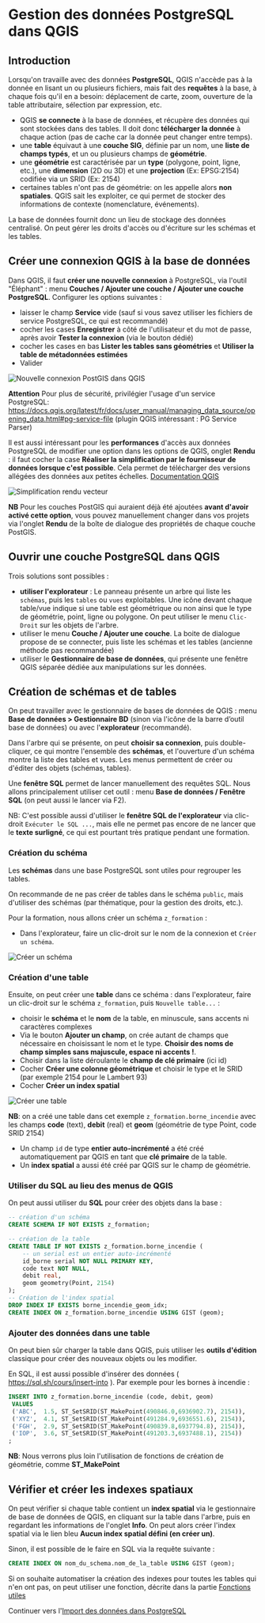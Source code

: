 # Gestion des données PostgreSQL dans QGIS

## Introduction

Lorsqu'on travaille avec des données **PostgreSQL**, QGIS n'accède pas à la donnée en lisant un ou plusieurs fichiers, mais fait des **requêtes** à la base, à chaque fois qu'il en a besoin: déplacement de carte, zoom, ouverture de la table attributaire, sélection par expression, etc.

* QGIS **se connecte** à la base de données, et récupère des données qui sont stockées dans des tables. Il doit donc **télécharger la donnée** à chaque action (pas de cache car la donnée peut changer entre temps).
* une **table** équivaut à une **couche SIG**, définie par un nom, une **liste de champs typés**, et un ou plusieurs champs de **géométrie**.
* une **géométrie** est caractérisée par un **type** (polygone, point, ligne, etc.), une **dimension** (2D ou 3D) et une **projection** (Ex: EPSG:2154) codifiée via un SRID (Ex: 2154)
* certaines tables n'ont pas de géométrie: on les appelle alors **non spatiales**. QGIS sait les exploiter, ce qui permet de stocker des informations de contexte (nomenclature, événements).

La base de données fournit donc un lieu de stockage des données centralisé. On peut gérer les droits d'accès ou d'écriture sur les schémas et les tables.


## Créer une connexion QGIS à la base de données

Dans QGIS, il faut **créer une nouvelle connexion** à PostgreSQL, via l'outil "Éléphant" : menu **Couches / Ajouter une couche / Ajouter une couche PostgreSQL**. Configurer les options suivantes :

* laisser le champ **Service** vide (sauf si vous savez utiliser les fichiers de service PostgreSQL, ce qui est recommandé)
* cocher les cases **Enregistrer** à côté de l'utilisateur et du mot de passe, après avoir **Tester la connexion** (via le bouton dédié)
* cocher les cases en bas **Lister les tables sans géométries** et **Utiliser la table de métadonnées estimées**
* Valider

![Nouvelle connexion PostGIS dans QGIS](media/qgis_connexion_PostgreSQL.png)

**Attention** Pour plus de sécurité, privilégier l'usage d'un service PostgreSQL:
https://docs.qgis.org/latest/fr/docs/user_manual/managing_data_source/opening_data.html#pg-service-file (plugin QGIS intéressant : PG Service Parser)

Il est aussi intéressant pour les **performances** d'accès aux données PostgreSQL de modifier une option dans les options de QGIS, onglet **Rendu** : il faut cocher la case **Réaliser la simplification par le fournisseur de données lorsque c'est possible**. Cela permet de télécharger des versions allégées des données aux petites échelles. [Documentation QGIS](https://docs.qgis.org/latest/fr/docs/user_manual/introduction/qgis_configuration.html#rendering-settings)

![Simplification rendu vecteur](media/qgis_rendu_simplification_fournisseur.png)

**NB** Pour les couches PostGIS qui auraient déjà été ajoutées **avant d'avoir activé cette option**, vous pouvez manuellement changer dans vos projets via l'onglet **Rendu** de la boîte de dialogue des propriétés de chaque couche PostGIS.


## Ouvrir une couche PostgreSQL dans QGIS

Trois solutions sont possibles :

* **utiliser l'explorateur** : Le panneau présente un arbre qui liste les `schémas`, puis les `tables` ou `vues` exploitables. Une icône devant chaque table/vue indique si une table est géométrique ou non ainsi que le type de géométrie, point, ligne ou polygone. On peut utiliser le menu `Clic-Droit` sur les objets de l'arbre.
* utiliser le menu **Couche / Ajouter une couche**. La boite de dialogue propose de se connecter, puis liste les schémas et les tables (ancienne méthode pas recommandée)
* utiliser le **Gestionnaire de base de données**, qui présente une fenêtre QGIS séparée dédiée aux manipulations sur les données.

## Création de schémas et de tables

On peut travailler avec le gestionnaire de bases de données de QGIS : menu **Base de données > Gestionnaire BD** (sinon via l'icône de la barre d’outil base de données) ou avec l'**explorateur** (recommandé).

Dans l'arbre qui se présente, on peut **choisir sa connexion**, puis double-cliquer, ce qui montre l'ensemble des **schémas**, et l'ouverture d'un schéma montre la liste des tables et vues. Les menus permettent de créer ou d'éditer des objets (schémas, tables).

Une **fenêtre SQL** permet de lancer manuellement des requêtes SQL. Nous allons principalement utiliser cet outil : menu **Base de données / Fenêtre SQL** (on peut aussi le lancer via F2).

NB: C'est possible aussi d'utiliser le **fenêtre SQL de l'explorateur** via clic-droit `Exécuter le SQL ...`, mais elle ne permet pas encore de ne lancer que le **texte surligné**, ce qui est pourtant très pratique pendant une formation.

### Création du schéma

Les **schémas** dans une base PostgreSQL sont utiles pour regrouper les tables.

On recommande de ne pas créer de tables dans le schéma `public`, mais d'utiliser des schémas (par thématique, pour la gestion des droits, etc.).

Pour la formation, nous allons créer un schéma `z_formation` :

* Dans l'explorateur, faire un clic-droit sur le nom de la connexion et `Créer un schéma`.

![Créer un schéma](media/qgis_creer_schema_explorateur.png)

### Création d'une table

Ensuite, on peut créer une **table** dans ce schéma : dans l'explorateur, faire un clic-droit sur le schéma `z_formation`, puis `Nouvelle table...` :

* choisir le **schéma** et le **nom** de la table, en minuscule, sans accents ni caractères complexes
* Via le bouton **Ajouter un champ**, on crée autant de champs que nécessaire en choisissant le nom et le type. **Choisir des noms de champ simples sans majuscule, espace ni accents !**.
* Choisir dans la liste déroulante le **champ de clé primaire** (ici id)
* Cocher **Créer une colonne géométrique** et choisir le type et le SRID (par exemple 2154 pour le Lambert 93)
* Cocher **Créer un index spatial**


![Créer une table](media/qgis_creer_table_explorateur.png)

**NB**: on a créé une table dans cet exemple `z_formation.borne_incendie` avec les champs **code** (text), **debit** (real) et **geom** (géométrie de type Point, code SRID 2154)

* Un champ `id` de type **entier auto-incrémenté** a été créé automatiquement par QGIS en tant que **clé primaire** de la table.
* Un **index spatial** a aussi été créé par QGIS sur le champ de géométrie.

### Utiliser du SQL au lieu des menus de QGIS

On peut aussi utiliser du **SQL** pour créer des objets dans la base :

```sql
-- création d'un schéma
CREATE SCHEMA IF NOT EXISTS z_formation;

-- création de la table
CREATE TABLE IF NOT EXISTS z_formation.borne_incendie (
    -- un serial est un entier auto-incrémenté
    id_borne serial NOT NULL PRIMARY KEY,
    code text NOT NULL,
    debit real,
    geom geometry(Point, 2154)
);
-- Création de l'index spatial
DROP INDEX IF EXISTS borne_incendie_geom_idx;
CREATE INDEX ON z_formation.borne_incendie USING GIST (geom);

```

### Ajouter des données dans une table

On peut bien sûr charger la table dans QGIS, puis utiliser les **outils d'édition** classique pour créer des nouveaux objets ou les modifier.

En SQL, il est aussi possible d'insérer des données ( https://sql.sh/cours/insert-into ). Par exemple pour les bornes à incendie :


```sql
INSERT INTO z_formation.borne_incendie (code, debit, geom)
 VALUES
 ('ABC',  1.5, ST_SetSRID(ST_MakePoint(490846.0,6936902.7), 2154)),
 ('XYZ',  4.1, ST_SetSRID(ST_MakePoint(491284.9,6936551.6), 2154)),
 ('FGH',  2.9, ST_SetSRID(ST_MakePoint(490839.8,6937794.8), 2154)),
 ('IOP',  3.6, ST_SetSRID(ST_MakePoint(491203.3,6937488.1), 2154))
;
```

**NB**: Nous verrons plus loin l'utilisation de fonctions de création de géométrie, comme **ST_MakePoint**


## Vérifier et créer les indexes spatiaux

On peut vérifier si chaque table contient un **index spatial** via le gestionnaire de base de données de QGIS, en cliquant sur la table dans l'arbre, puis en regardant les informations de l'onglet **Info**. On peut alors créer l'index spatial via le lien bleu **Aucun index spatial défini (en créer un)**.

Sinon, il est possible de le faire en SQL via la requête suivante :

```sql
CREATE INDEX ON nom_du_schema.nom_de_la_table USING GIST (geom);
```

Si on souhaite automatiser la création des indexes pour toutes les tables qui n'en ont pas, on peut utiliser une fonction, décrite dans la partie [Fonctions utiles](./utils.md)

Continuer vers l'[Import des données dans PostgreSQL](./import_data.md)
